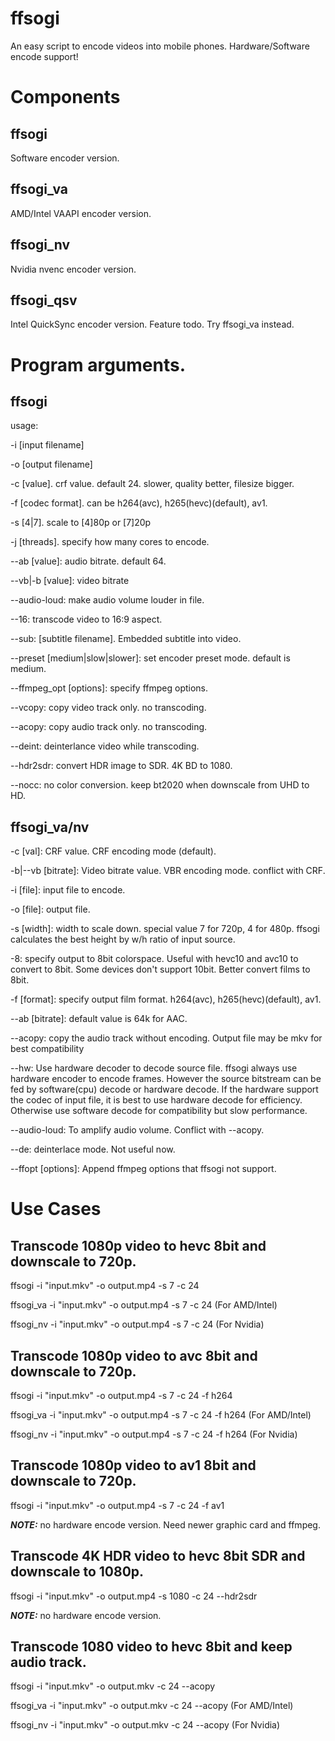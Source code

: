 # ffsogi
An easy script to encode videos into mobile phones.  Hardware/Software encode support!

# Components
## ffsogi
Software encoder version.

## ffsogi_va
AMD/Intel VAAPI encoder version.

## ffsogi_nv
Nvidia nvenc encoder version.

## ffsogi_qsv
Intel QuickSync encoder version. Feature todo. Try ffsogi_va instead.

# Program arguments.
## ffsogi
usage:

-i [input filename]

-o [output filename]

-c [value]. crf value. default 24. slower, quality better, filesize bigger.

-f [codec format]. can be h264(avc), h265(hevc)(default), av1.

-s [4|7]. scale to [4]80p or [7]20p

-j [threads]. specify how many cores to encode.

--ab [value]: audio bitrate. default 64.

--vb|-b [value]: video bitrate

--audio-loud: make audio volume louder in file.

--16: transcode video to 16:9 aspect.

--sub: [subtitle filename]. Embedded subtitle into video.

--preset [medium|slow|slower]: set encoder preset mode. default is medium.

--ffmpeg_opt [options]: specify ffmpeg options.

--vcopy: copy video track only. no transcoding.

--acopy: copy audio track only. no transcoding.

--deint: deinterlance video while transcoding.

--hdr2sdr: convert HDR image to SDR. 4K BD to 1080.

--nocc: no color conversion. keep bt2020 when downscale from UHD to HD.

## ffsogi_va/nv
-c [val]: CRF value. CRF encoding mode (default).

-b|--vb [bitrate]: Video bitrate value. VBR encoding mode. conflict with CRF.

-i [file]: input file to encode.

-o [file]: output file.

-s [width]: width to scale down. special value 7 for 720p, 4 for 480p.
            ffsogi calculates the best height by w/h ratio of input source.

-8: specify output to 8bit colorspace. Useful with hevc10 and avc10 to convert to 8bit.
    Some devices don't support 10bit. Better convert films to 8bit.

-f [format]: specify output film format. h264(avc), h265(hevc)(default), av1.

--ab [bitrate]: default value is 64k for AAC.

--acopy: copy the audio track without encoding. Output file may be mkv for best compatibility

--hw: Use hardware decoder to decode source file.
      ffsogi always use hardware encoder to encode frames. However the source bitstream can be fed by
      software(cpu) decode or hardware decode. If the hardware support the codec of input file, it is best
      to use hardware decode for efficiency. Otherwise use software decode for compatibility but slow performance.

--audio-loud: To amplify audio volume. Conflict with --acopy.

--de: deinterlace mode. Not useful now.

--ffopt [options]: Append ffmpeg options that ffsogi not support.

# Use Cases
## Transcode 1080p video to hevc 8bit and downscale to 720p.
ffsogi -i "input.mkv" -o output.mp4 -s 7 -c 24

ffsogi_va -i "input.mkv" -o output.mp4 -s 7 -c 24 (For AMD/Intel)

ffsogi_nv -i "input.mkv" -o output.mp4 -s 7 -c 24 (For Nvidia)

## Transcode 1080p video to avc 8bit and downscale to 720p.
ffsogi -i "input.mkv" -o output.mp4 -s 7 -c 24 -f h264

ffsogi_va -i "input.mkv" -o output.mp4 -s 7 -c 24 -f h264 (For AMD/Intel)

ffsogi_nv -i "input.mkv" -o output.mp4 -s 7 -c 24 -f h264 (For Nvidia)

## Transcode 1080p video to av1 8bit and downscale to 720p.
ffsogi -i "input.mkv" -o output.mp4 -s 7 -c 24 -f av1

**_NOTE:_** no hardware encode version. Need newer graphic card and ffmpeg.

## Transcode 4K HDR video to hevc 8bit SDR and downscale to 1080p.
ffsogi -i "input.mkv" -o output.mp4 -s 1080 -c 24 --hdr2sdr

**_NOTE:_** no hardware encode version.

## Transcode 1080 video to hevc 8bit and keep audio track.
ffsogi -i "input.mkv" -o output.mkv -c 24 --acopy

ffsogi_va -i "input.mkv" -o output.mkv -c 24 --acopy (For AMD/Intel)

ffsogi_nv -i "input.mkv" -o output.mkv -c 24 --acopy (For Nvidia)

